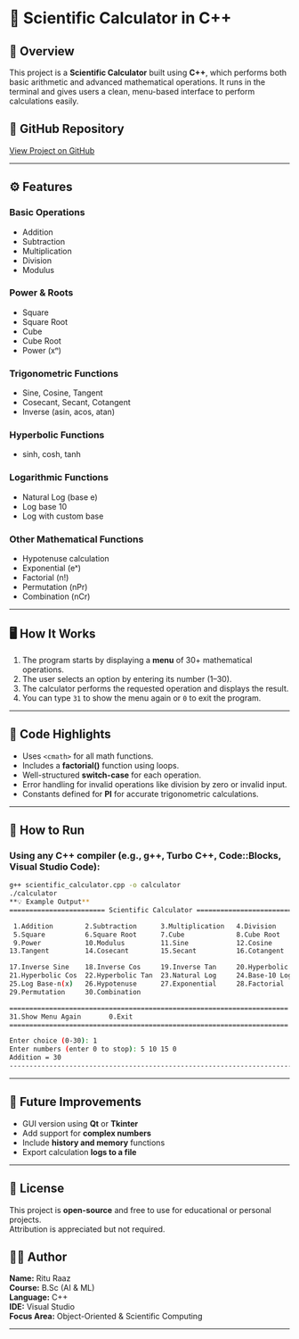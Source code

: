 # 🧮 Scientific Calculator in C++

## 📌 Overview
This project is a **Scientific Calculator** built using **C++**, which performs both basic arithmetic and advanced mathematical operations. It runs in the terminal and gives users a clean, menu-based interface to perform calculations easily.

## 🔗 GitHub Repository  
[View Project on GitHub](https://github.com/Ritu-Raj64/Student-Marks-Management-System)

---

## ⚙️ Features

### **Basic Operations**
- Addition  
- Subtraction  
- Multiplication  
- Division  
- Modulus  

### **Power & Roots**
- Square  
- Square Root  
- Cube  
- Cube Root  
- Power (xⁿ)

### **Trigonometric Functions**
- Sine, Cosine, Tangent  
- Cosecant, Secant, Cotangent  
- Inverse (asin, acos, atan)

### **Hyperbolic Functions**
- sinh, cosh, tanh  

### **Logarithmic Functions**
- Natural Log (base e)  
- Log base 10  
- Log with custom base  

### **Other Mathematical Functions**
- Hypotenuse calculation  
- Exponential (eˣ)  
- Factorial (n!)  
- Permutation (nPr)  
- Combination (nCr)

---

## 🖥️ How It Works
1. The program starts by displaying a **menu** of 30+ mathematical operations.  
2. The user selects an option by entering its number (1–30).  
3. The calculator performs the requested operation and displays the result.  
4. You can type `31` to show the menu again or `0` to exit the program.

---

## 🧩 Code Highlights
- Uses `<cmath>` for all math functions.  
- Includes a **factorial()** function using loops.  
- Well-structured **switch-case** for each operation.  
- Error handling for invalid operations like division by zero or invalid input.  
- Constants defined for **PI** for accurate trigonometric calculations.

---

## 🚀 How to Run

### **Using any C++ compiler (e.g., g++, Turbo C++, Code::Blocks, Visual Studio Code):**
```bash
g++ scientific_calculator.cpp -o calculator
./calculator
**💡 Example Output**
======================== Scientific Calculator ========================

 1.Addition        2.Subtraction      3.Multiplication   4.Division
 5.Square          6.Square Root      7.Cube             8.Cube Root
 9.Power           10.Modulus         11.Sine            12.Cosine
13.Tangent         14.Cosecant        15.Secant          16.Cotangent

17.Inverse Sine    18.Inverse Cos     19.Inverse Tan     20.Hyperbolic Sine
21.Hyperbolic Cos  22.Hyperbolic Tan  23.Natural Log     24.Base-10 Log
25.Log Base-n(x)   26.Hypotenuse      27.Exponential     28.Factorial
29.Permutation     30.Combination

======================================================================
31.Show Menu Again       0.Exit
======================================================================

Enter choice (0-30): 1
Enter numbers (enter 0 to stop): 5 10 15 0
Addition = 30
------------------------------------------------------------------------
```

---

## 🚀 Future Improvements

- GUI version using **Qt** or **Tkinter**  
- Add support for **complex numbers**  
- Include **history and memory** functions  
- Export calculation **logs to a file**  

---

## 🪪 License

This project is **open-source** and free to use for educational or personal projects.  
Attribution is appreciated but not required.  

## **🧑‍💻 Author**

**Name:** Ritu Raaz  
**Course:** B.Sc (AI & ML)  
**Language:** C++  
**IDE:** Visual Studio  
**Focus Area:** Object-Oriented & Scientific Computing  

---

